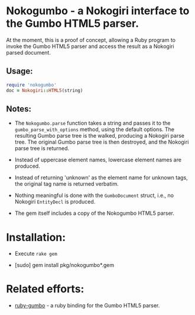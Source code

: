 Nokogumbo - a Nokogiri interface to the Gumbo HTML5 parser.
===========

At the moment, this is a proof of concept, allowing a Ruby program to invoke
the Gumbo HTML5 parser and access the result as a Nokogiri parsed document.

Usage:
-----

```ruby
require 'nokogumbo'
doc = Nokogiri::HTML5(string)
```

Notes:
-----

* The `Nokogumbo.parse` function takes a string and passes it to the
<code>gumbo_parse_with_options</code> method, using the default options.
The resulting Gumbo parse tree is the walked, producing a Nokogiri parse tree.
The original Gumbo parse tree is then destroyed, and the Nokogiri parse tree
is returned. 

* Instead of uppercase element names, lowercase element names are produced.

* Instead of returning 'unknown' as the element name for unknown tags, the
original tag name is returned verbatim.

* Nothing meaningful is done with the `GumboDocument` struct, i.e., no
Nokogiri `EntityDecl` is produced.

* The gem itself includes a copy of the Nokogumbo HTML5 parser.

Installation:
============

* Execute `rake gem`

* [sudo] gem install pkg/nokogumbo*.gem

Related efforts:
============

* [ruby-gumbo](https://github.com/galdor/ruby-gumbo#readme) - a ruby binding
for the Gumbo HTML5 parser.

